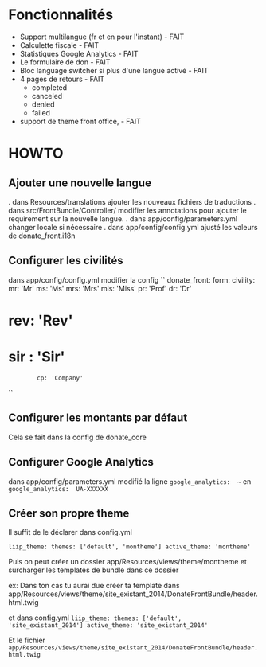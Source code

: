 # Fonctionnalités

  * Support multilangue (fr et en pour l'instant) - FAIT
  * Calculette fiscale - FAIT
  * Statistiques Google Analytics - FAIT
  * Le formulaire de don - FAIT
  * Bloc language switcher si plus d'une langue activé - FAIT
  * 4 pages de retours - FAIT
    * completed
    * canceled 
    * denied
    * failed
  * support de theme front office, - FAIT


# HOWTO
## Ajouter une nouvelle langue
. dans Resources/translations ajouter les nouveaux fichiers de traductions
. dans src/FrontBundle/Controller/ modifier les annotations pour ajouter le requirement sur la nouvelle langue.
. dans app/config/parameters.yml changer locale si nécessaire
. dans app/config/config.yml ajusté les valeurs de donate_front.i18n

## Configurer les civilités
dans app/config/config.yml modifier la config
``
donate_front:
   form:
        civility:
            mr: 'Mr'
            ms: 'Ms'
            mrs: 'Mrs'
            mis: 'Miss'
            pr: 'Prof'
            dr: 'Dr'
#           rev: 'Rev'
#           sir : 'Sir'
            cp: 'Company'
``

## Configurer les montants par défaut

Cela se fait dans la config de donate_core

## Configurer Google Analytics

dans app/config/parameters.yml modifié la ligne
``
    google_analytics:  ~
``
en
``
    google_analytics:  UA-XXXXXX
``

## Créer son propre theme
Il suffit de le déclarer dans config.yml

``
liip_theme:
    themes: ['default', 'montheme']
    active_theme: 'montheme'
``

Puis on peut créer un dossier app/Resources/views/theme/montheme et surcharger les templates de bundle dans ce dossier


ex: 
Dans ton cas tu aurai due créer ta template dans
app/Resources/views/theme/site_existant_2014/DonateFrontBundle/header.html.twig

et dans config.yml
``
liip_theme:
    themes: ['default', 'site_existant_2014']
    active_theme: 'site_existant_2014'
``

Et le fichier `app/Resources/views/theme/site_existant_2014/DonateFrontBundle/header.html.twig`

